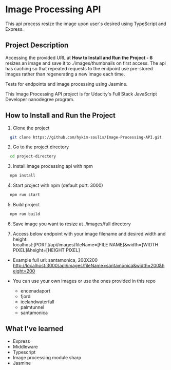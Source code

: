 # Image Processing API

This api process resize the image upon user's desired using TypeScript and Express.

## Project Description

Accessing the provided URL at **How to Install and Run the Project - 6** resizes an image and save it to ./images/thumbnails on first access. The api has caching so that repeated requests to the endpoint use pre-stored images rather than regenerating a new image each time.

Tests for endpoints and image processing using Jasmine.

This Image Processing API project is for Udacity's Full Stack JavaScript Developer nanodegree program.

## How to Install and Run the Project

1. Clone the project

```bash
  git clone https://github.com/hykim-soulis/Image-Processing-API.git
```

2. Go to the project directory

```bash
  cd project-directory
```

3. Install image processing api with npm

```bash
  npm install
```

4. Start project with npm (default port: 3000)

```bash
  npm run start
```

5. Build project

```bash
  npm run build
```

6. Save image you want to resize at ./images/full directory

7. Access below endpoint with your image filename and desired width and height.<br>
   localhost:[PORT]/api/images/fileName=[FILE NAME]&width=[WIDTH PIXEL]&height=[HEIGHT PIXEL]

- Example full url: santamonica, 200X200 <br>
  [http://localhost:3000/api/images/fileName=santamonica&width=200&height=200](http://localhost:3000/api/images/fileName=santamonica&width=200&height=200)

- You can use your own images or use the ones provided in this repo
  - encenadaport
  - fjord
  - icelandwaterfall
  - palmtunnel
  - santamonica

## What I've learned

- Express
- Middleware
- Typescript
- Image processing module sharp
- Jasmine
